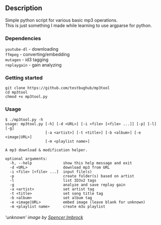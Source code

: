 ## Description
Simple python script for various basic mp3 operations.  
This is just something I made while learning to use argparse for python.

### Dependencies
`youtube-dl` - downloading  
`ffmpeg` - converting/embedding  
`mutagen` - id3 tagging  
`replaygain` - gain analyzing

### Getting started
```
git clone https://github.com/testbughub/mp3tool
cd mp3tool
chmod +x mp3tool.py
```

### Usage
```
$ ./mp3tool.py -h
usage: mp3tool.py [-h] [-d <URL>] [-i <file> [<file> ...]] [-p] [-l] [-g]
                  [-a <artist>] [-t <title>] [-b <album>] [-e <image|URL>]
                  [-m <playlist name>]

A mp3 download & modification helper.

optional arguments:
  -h, --help              show this help message and exit
  -d <URL>                download mp3 from URL
  -i <file> [<file> ...]  input file(s)
  -p                      create folder(s) based on artist
  -l                      list ID3v2 tags
  -g                      analyze and save replay gain
  -a <artist>             set artist tag
  -t <title>              set song title tag
  -b <album>              set album tag
  -e <image|URL>          embed image (leave blank for unknown)
  -m <playlist name>      create m3u playlist
  ```
  
  ###### 'unknown' image by [Spencer Imbrock](https://unsplash.com/photos/JAHdPHMoaEA)
